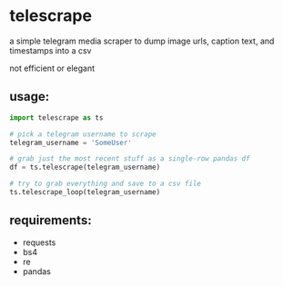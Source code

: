 # telescrape
a simple telegram media scraper to dump image urls, caption text, and timestamps into a csv

not efficient or elegant

## usage:

```python
import telescrape as ts

# pick a telegram username to scrape
telegram_username = 'SomeUser'

# grab just the most recent stuff as a single-row pandas df
df = ts.telescrape(telegram_username)

# try to grab everything and save to a csv file
ts.telescrape_loop(telegram_username)
```

## requirements:
* requests
* bs4
* re
* pandas
